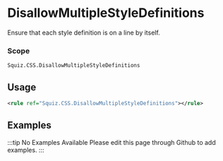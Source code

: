 # DisallowMultipleStyleDefinitions

Ensure that each style definition is on a line by itself.

### Scope

`Squiz.CSS.DisallowMultipleStyleDefinitions`

## Usage

```xml
<rule ref="Squiz.CSS.DisallowMultipleStyleDefinitions"></rule>
```

## Examples

:::tip No Examples Available
Please edit this page through Github to add examples.
:::